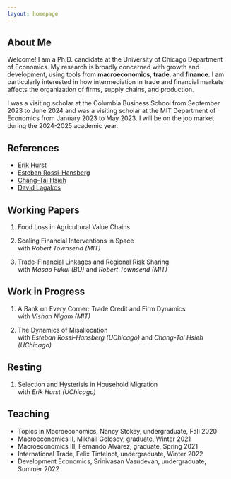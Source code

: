 ```yaml
---
layout: homepage
---
```


## About Me

Welcome! I am a Ph.D. candidate at the University of Chicago Department of Economics. 
My research is broadly concerned with growth and development, using tools from **macroeconomics**, **trade**, and **finance**. I am particularly interested in how intermediation in trade and financial markets affects the organization of firms, supply chains, and production.

I was a visiting scholar at the Columbia Business School from September 2023 to June 2024 and was a visiting scholar at the MIT Department of Economics from January 2023 to May 2023. I will be on the job market during the 2024-2025 academic year.  

## References

- [Erik Hurst](https://erikhurst.com)
- [Esteban Rossi-Hansberg](https://rossihansberg.economics.uchicago.edu)
- [Chang-Tai Hsieh](https://faculty.chicagobooth.edu/chang-tai-hsieh)
- [David Lagakos](https://sites.google.com/site/davidlagakos)

## Working Papers
1. Food Loss in Agricultural Value Chains

2. Scaling Financial Interventions in Space  
with *Robert Townsend (MIT)*

3. Trade-Financial Linkages and Regional Risk Sharing  
with *Masao Fukui (BU)* and *Robert Townsend (MIT)*  

## Work in Progress
1. A Bank on Every Corner: Trade Credit and Firm Dynamics  
with *Vishan Nigam (MIT)*

2. The Dynamics of Misallocation  
with *Esteban Rossi-Hansberg (UChicago)* and *Chang-Tai Hsieh (UChicago)*

## Resting
1. Selection and Hysterisis in Household Migration  
with *Erik Hurst (UChicago)*

## Teaching

 - Topics in Macroeconomics, Nancy Stokey, undergraduate, Fall 2020
 - Macroeconomics II, Mikhail Golosov, graduate, Winter 2021
 - Macroeconomics III, Fernando Alvarez, graduate, Spring 2021
 - International Trade, Felix Tintelnot, undergraduate, Winter 2022
 - Development Economics, Srinivasan Vasudevan, undergraduate, Summer 2022

   
